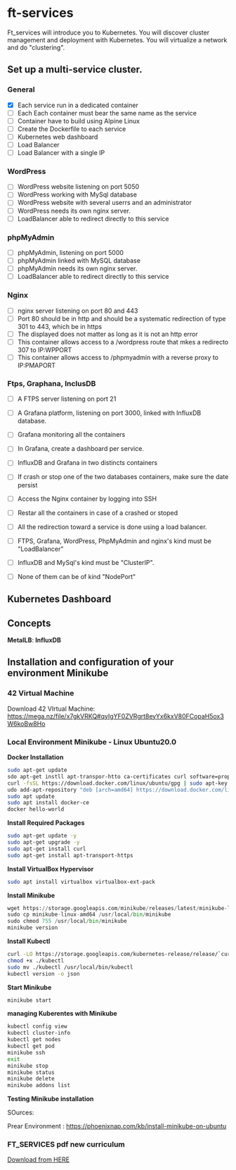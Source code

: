 # ft-services
Ft_services will introduce you to Kubernetes. You will discover cluster management and deployment with Kubernetes. You will virtualize a network and do "clustering".

## Set up a multi-service cluster.


### General
- [x] Each service run in a dedicated container
- [ ] Each Each container must bear the same name as the service
- [ ] Container have to build using Alpine Linux
- [ ] Create the Dockerfile to each service
- [ ] Kubernetes web dashboard
- [ ] Load Balancer
- [ ] Load Balancer with a single IP

### WordPress
- [ ] WordPress website listening on port 5050
- [ ] WordPress working with MySql database
- [ ] WordPress website with several userrs and an administrator
- [ ] WordPress needs its own nginx server.
- [ ] LoadBalancer able to redirect directly to this service

### phpMyAdmin
- [ ] phpMyAdmin, listening on port 5000
- [ ] phpMyAdmin linked with MySQL database
- [ ] phpMyAdmin needs its own nginx server.
- [ ] LoadBalancer able to redirect directly to this service

### Nginx
- [ ] nginx server listening on port 80 and 443
- [ ] Port 80 should be in http and should be a systematic redirection of type 301 to 443, which be in https
- [ ] The displayed does not matter as long as it is not an http error
- [ ] This container allows access to a /wordpress route that mkes a redirecto 307 to IP:WPPORT
- [ ]  This container allows access to /phpmyadmin with a reverse proxy to IP:PMAPORT

### Ftps, Graphana, InclusDB
- [ ]  A FTPS server listening on port 21
- [ ]  A Grafana platform, listening on port 3000, linked with InfluxDB database.
- [ ]  Grafana monitoring all the containers
- [ ]  In Grafana, create a dashboard per service.
- [ ]  InfluxDB and Grafana in two distincts containers
- [ ]  If crash or stop one of the two databases containers, make sure the date persist
- [ ]  Access the Nginx container by logging into SSH
- [ ]  Restar all the containers in case of a crashed or stoped
- [ ]  All the redirection toward a service is done using a load balancer.
- [ ]  FTPS, Grafana, WordPress, PhpMyAdmin and nginx's kind must be "LoadBalancer"
- [ ]  InfluxDB and MySql's kind must be "ClusterIP".
- [ ]   None of them can be of kind "NodePort"


## Kubernetes Dashboard


## Concepts


**MetalLB**: 
**InfluxDB**


## Installation and configuration of your environment Minikube

### 42 Virtual Machine
Download 42 VIrtual Machine:
https://mega.nz/file/x7gkVRKQ#qyIgYF0ZVRgrt8eyYx6kxV80FCopaH5ox3W6koBw8Ho


### Local Environment Minikube - Linux Ubuntu20.0

**Docker Installation**

```bash
sudo apt-get update
sdo apt-get instll apt-transpor-htto ca-certificates curl software=propetyies-common
curl -fsSL https://download.docker.com/linux/ubuntu/gpg | sudo apt-key add -
udo add-apt-repository "deb [arch=amd64] https://download.docker.com/linux/ubuntu bionic stable"
sudo apt update
sudo apt install docker-ce
docker hello-world

```
**Install Required Packages**
```bash
sudo apt-get update -y
sudo apt-get upgrade -y
sudo apt-get install curl
sudo apt-get install apt-transport-https
```
**Install VirtualBox Hypervisor**
```bash
sudo apt install virtualbox virtualbox-ext-pack
```

**Install Minikube**
```python
wget https://storage.googleapis.com/minikube/releases/latest/minikube-linux-amd64
sudo cp minikube-linux-amd64 /usr/local/bin/minikube
sudo chmod 755 /usr/local/bin/minikube
minikube version
```

**Install Kubectl**
```bash
curl -LO https://storage.googleapis.com/kubernetes-release/release/`curl -s https://storage.googleapis.com/kubernetes-release/release/stable.txt`/bin/linux/amd64/kubectl
chmod +x ./kubectl
sudo mv ./kubectl /usr/local/bin/kubectl
kubectl version -o json
```

**Start Minikube**
```bash
minikube start
```
**managing Kuberentes with Minikube**
```bash
kubectl config view
kubectl cluster-info
kubectl get nodes
kubectl get pod
minikube ssh
exit
minikube stop
minikube status
minikube delete
minikube addons list


```

**Testing Minikube installation**



SOurces:

Prear Environment : https://phoenixnap.com/kb/install-minikube-on-ubuntu


### FT_SERVICES pdf  new curriculum
[Download from HERE](https://drive.google.com/file/d/1x3_JV38GSzlpNDzs7W7Ewuf_xgIxw3LT/view?usp=sharing)
 

